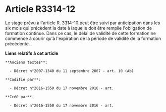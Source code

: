 # Article R3314-12

Le stage prévu à l'article R. 3314-10 peut être suivi par anticipation dans les six mois qui précèdent la date à laquelle
doit être remplie l'obligation de formation continue. Dans ce cas, le délai de validité de cette formation ne commence à
courir qu'à l'expiration de la période de validité de la formation précédente.

**Liens relatifs à cet article**

	**Anciens textes**:

	  - Décret n°2007-1340 du 11 septembre 2007 - art. 10 (Ab)

	**Codifié par**:

	  - Décret n°2016-1550 du 17 novembre 2016 - art.

	**Créé par**:

	  - Décret n°2016-1550 du 17 novembre 2016 - art.

